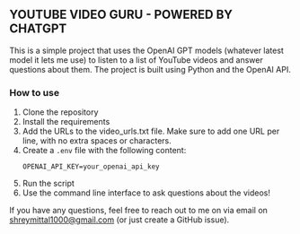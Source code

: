 ## YOUTUBE VIDEO GURU - POWERED BY CHATGPT
This is a simple project that uses the OpenAI GPT models (whatever latest model it lets me use) to listen to a list of YouTube videos and answer questions about them. The project is built using Python and the OpenAI API.

### How to use
1. Clone the repository
2. Install the requirements
3. Add the URLs to the video_urls.txt file. Make sure to add one URL per line, with no extra spaces or characters.
4. Create a `.env` file with the following content:
    ```
    OPENAI_API_KEY=your_openai_api_key
    ```
5. Run the script
6. Use the command line interface to ask questions about the videos!

If you have any questions, feel free to reach out to me on via email on shreymittal1000@gmail.com (or just create a GitHub issue).